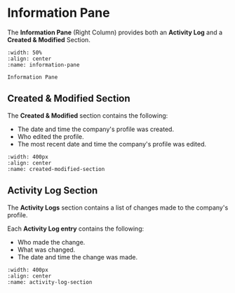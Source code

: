 

# Information Pane



The **Information Pane** (Right Column) provides both an **Activity Log** and a **Created & Modified** Section. 

```{figure} ../../_static/solo_app/Universal/infopane/created-modified-activity-log.webp
:width: 50%
:align: center
:name: information-pane

Information Pane
```

## Created & Modified Section



The **Created & Modified** section contains the following:

- The date and time the company's profile was created.
- Who edited the profile.
- The most recent date and time the company's profile was edited. 


```{figure} ../../_static/solo_app/Profile/information-pane/created-modified-section.webp
:width: 400px
:align: center
:name: created-modified-section
```



## Activity Log Section


The **Activity Logs** section contains a list of changes made to the company's profile. 


Each **Activity Log entry** contains the following:

- Who made the change.
- What was changed. 
- The date and time the change was made.


```{figure} ../../_static/solo_app/Profile/information-pane/activity-logs-section.webp
:width: 400px
:align: center
:name: activity-log-section
```